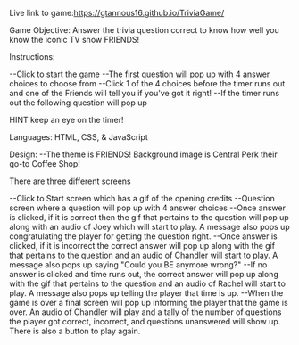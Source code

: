 Live link to game:https://gtannous16.github.io/TriviaGame/

Game Objective: Answer the trivia question correct to know how well you know the iconic TV show FRIENDS!

Instructions: 

--Click to start the game
--The first question will pop up with 4 answer choices to choose from
--Click 1 of the 4 choices before the timer runs out and one of the Friends will tell you if you've got it right!
--If the timer runs out the following question will pop up

HINT keep an eye on the timer!

Languages: HTML, CSS, & JavaScript

Design: --The theme is FRIENDS! Background image  is Central Perk their go-to Coffee Shop! 

There are three different screens

--Click to Start screen which has a gif of the opening credits
--Question screen where a question will pop up with 4 answer choices
--Once answer is clicked, if it is correct then the gif that pertains to the question will pop up along with an audio of Joey which will start to play. A message also pops up congratulating the player for getting the question right.
--Once answer is clicked, if it is incorrect the correct answer will pop up along with the gif that pertains to the question and an audio of Chandler will start to play. A message also pops up saying "Could you BE anymore wrong?"
--If no answer is clicked and time runs out, the correct answer will pop up along with the gif that pertains to the question and an audio of Rachel will start to play. A message also pops up telling the player that time is up.
--When the game is over a final screen will pop up informing the player that the game is over. An audio of Chandler will play and a tally of the number of questions the player got correct, incorrect, and questions unanswered will show up. There is also a button to play again.
